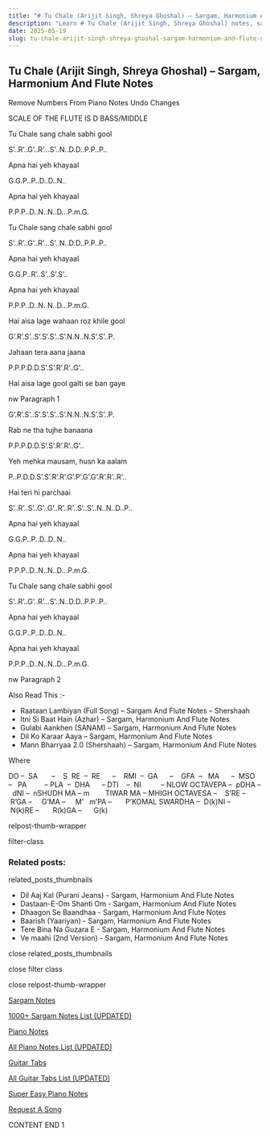 ```yaml
---
title: "# Tu Chale (Arijit Singh, Shreya Ghoshal) – Sargam, Harmonium And Flute Notes"
description: "Learn # Tu Chale (Arijit Singh, Shreya Ghoshal) notes, sargam, harmonium notations and flute notes. Easy step-by-step tutorial for beginners."
date: 2025-05-19
slug: tu-chale-arijit-singh-shreya-ghoshal-sargam-harmonium-and-flute-notes
---
```


## Tu Chale (Arijit Singh, Shreya Ghoshal) – Sargam, Harmonium And Flute Notes

Remove Numbers From Piano Notes
Undo Changes

SCALE OF THE FLUTE IS D BASS/MIDDLE

Tu Chale sang chale sabhi gool

S’..R’..G’..R’…S’..N..D.D..P.P..P..

Apna hai yeh khayaal

G.G.P..P..D..D..N..

Apna hai yeh khayaal

P.P.P..D..N..N..D…P.m.G.

Tu Chale sang chale sabhi gool

S’..R’..G’..R’…S’..N..D.D..P.P..P..

Apna hai yeh khayaal

G.G.P..R’..S’..S’.S’..

Apna hai yeh khayaal

P.P.P..D..N..N..D…P.m.G.

Hai aisa lage wahaan roz khile gool

G’.R’.S’..S’.S’.S’..S’.N.N..N.S’.S’..P.

Jahaan tera aana jaana

P.P.P.D.D.S’.S’.R’.R’..G’..

Hai aisa lage gool galti se ban gaye

nw Paragraph 1

G’.R’.S’..S’.S’.S’..S’.N.N..N.S’.S’..P.

Rab ne tha tujhe banaana

P.P.P.D.D.S’.S’.R’.R’..G’..

Yeh mehka mausam, husn ka aalam

P..P.D.D.S’.S’.R’.R’.G’.P’.G’.G’.R’.R’..R’..

Hai teri hi parchaai

S’..R’..S’..G’..G’..R’..R’..S’..S’..N..N..D..P..

Apna hai yeh khayaal

G.G.P..P..D..D..N..

Apna hai yeh khayaal

P.P.P..D..N..N..D…P.m.G.

Tu Chale sang chale sabhi gool

S’..R’..G’..R’…S’..N..D.D..P.P..P..

Apna hai yeh khayaal

G.G.P..P..D..D..N..

Apna hai yeh khayaal

P.P.P..D..N..N..D…P.m.G.

nw Paragraph 2

Also Read This :-

* Raataan Lambiyan (Full Song) – Sargam And Flute Notes – Shershaah
* Itni Si Baat Hain (Azhar) – Sargam, Harmonium And Flute Notes
* Gulabi Aankhen (SANAM) – Sargam, Harmonium And Flute Notes
* Dil Ko Karaar Aaya – Sargam, Harmonium And Flute Notes
* Mann Bharryaa 2.0 (Shershaah) – Sargam, Harmonium And Flute Notes

Where

DO –  SA       –    S  RE  –  RE      –    RMI  –  GA      –    GFA  –   MA      –  MSO  –   PA         – PLA  –  DHA      – DTI    –  NI          – NLOW OCTAVEPA –  pDHA –  dNI –  nSHUDH MA – m        TIWAR MA – MHIGH OCTAVESA –    S’RE –     R’GA –     G’MA –     M’   m’PA –       P’KOMAL SWARDHA –  D(k)NI –       N(k)RE –       R(k)GA –      G(k)

relpost-thumb-wrapper

filter-class

### Related posts:

related_posts_thumbnails

* Dil Aaj Kal (Purani Jeans) - Sargam, Harmonium And Flute Notes
* Dastaan-E-Om Shanti Om - Sargam, Harmonium And Flute Notes
* Dhaagon Se Baandhaa - Sargam, Harmonium And Flute Notes
* Baarish (Yaariyan) - Sargam, Harmonium And Flute Notes
* Tere Bina Na Guzara E - Sargam, Harmonium And Flute Notes
* Ve maahi (2nd Version) - Sargam, Harmonium And Flute Notes

close related_posts_thumbnails

close filter class

close relpost-thumb-wrapper

[Sargam Notes](/sargam-notes.html)

[1000+ Sargam Notes List (UPDATED)](/all-songs-list-sargam-notes.html)

[Piano Notes](/piano-notes.html)

[All Piano Notes List (UPDATED)](/all-songs-list-piano-notes.html)

[Guitar Tabs](/guitar-tabs.html)

[All Guitar Tabs List (UPDATED)](/all-songs-list-guitar-tabs.html)

[Super Easy Piano Notes](https://studywall.in/)

[Request A Song](/request-a-song.html)

CONTENT END 1

